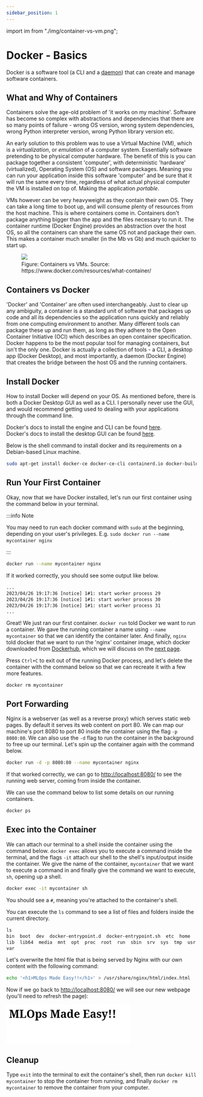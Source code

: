 ```yaml
---
sidebar_position: 1
---
```


import im from "./img/container-vs-vm.png";

# Docker - Basics

Docker is a software tool (a CLI and a [daemon](<https://en.wikipedia.org/wiki/Daemon_(computing)>)) that can create and manage software containers.

## What and Why of Containers

Containers solve the age-old problem of 'it works on my machine'. Software has become so complex with abstractions and dependencies that there are so many points of failure - wrong OS version, wrong system dependencies, wrong Python interpreter version, wrong Python library version etc.

An early solution to this problem was to use a Virtual Machine (VM), which is a _virtualization_, or _emulation_ of a computer system. Essentially software pretending to be physical computer hardware. The benefit of this is you can package together a consistent 'computer', with deterministic 'hardware' (virtualized), Operating System (OS) and software packages. Meaning you can run your application inside this software 'computer' and be sure that it will run the same every time, regardless of what actual physical computer the VM is installed on top of. Making the application _portable_.

VMs however can be very heavyweight as they contain their own OS. They can take a long time to boot up, and will consume plenty of resources from the host machine. This is where containers come in. Containers don't package anything bigger than the app and the files necessary to run it. The container runtime (Docker Engine) provides an abstraction over the host OS, so all the containers can share the same OS not and package their own. This makes a container much smaller (in the Mb vs Gb) and much quicker to start up.

<figure>
  <img src={im} />
  <figcaption>
    Figure: Containers vs VMs. Source:
    https://www.docker.com/resources/what-container/
  </figcaption>
</figure>

## Containers vs Docker

'Docker' and 'Container' are often used interchangeably. Just to clear up any ambiguity, a container is a standard unit of software that packages up code and all its dependencies so the application runs quickly and reliably from one computing environment to another. Many different tools can package these up and run them, as long as they adhere to the Open Container Initiative (OCI) which describes an open container specification. Docker happens to be the most popular tool for managing containers, but isn't the only one. Docker is actually a collection of tools - a CLI, a desktop app (Docker Desktop), and most importantly, a daemon (Docker Engine) that creates the bridge between the host OS and the running containers.

## Install Docker

How to install Docker will depend on your OS. As mentioned before, there is both a Docker Desktop GUI as well as a CLI. I personally never use the GUI, and would recommend getting used to dealing with your applications through the command line.

Docker's docs to install the engine and CLI can be found [here](https://docs.docker.com/engine/).  
Docker's docs to install the desktop GUI can be found [here](https://docs.docker.com/desktop/).

Below is the shell command to install docker and its requirements on a Debian-based Linux machine.

```bash
sudo apt-get install docker-ce docker-ce-cli containerd.io docker-buildx-plugin docker-compose-plugin
```

## Run Your First Container

Okay, now that we have Docker installed, let's run our first container using the command below in your terminal.

:::info Note

You may need to run each docker command with `sudo` at the beginning, depending on your user's privileges. E.g. `sudo docker run --name mycontainer nginx`

:::

```bash
docker run --name mycontainer nginx
```

If it worked correctly, you should see some output like below.

```
...
2023/04/26 19:17:36 [notice] 1#1: start worker process 29
2023/04/26 19:17:36 [notice] 1#1: start worker process 30
2023/04/26 19:17:36 [notice] 1#1: start worker process 31
...
```

Great! We just ran our first container. `docker run` told Docker we want to run a container. We gave the running container a name using `--name mycontainer` so that we can identify the container later. And finally, `nginx` told docker that we want to run the 'nginx' container image, which docker downloaded from [Dockerhub](https://hub.docker.com/), which we will discuss on the [next page](container-registries).

Press `Ctrl+C` to exit out of the running Docker process, and let's delete the container with the command below so that we can recreate it with a few more features.

```bash
docker rm mycontainer
```

## Port Forwarding

Nginx is a webserver (as well as a reverse proxy) which serves static web pages. By default it serves its web content on port 80. We can map our machine's port 8080 to port 80 inside the container using the flag `-p 8080:80`. We can also use the `-d` flag to run the container in the background to free up our terminal. Let's spin up the container again with the command below.

```bash
docker run -d -p 8080:80 --name mycontainer nginx
```

If that worked correctly, we can go to [http://localhost:8080/](http://localhost:8080/) to see the running web server, coming from inside the container.

We can use the command below to list some details on our running containers.

```bash
docker ps
```

## Exec into the Container

We can attach our terminal to a shell inside the container using the command below. `docker exec` allows you to execute a command inside the terminal, and the flags `-it` attach our shell to the shell's input/output inside the container. We give the name of the container, `mycontainer` that we want to execute a command in and finally give the command we want to execute, `sh`, opening up a shell.

```bash
docker exec -it mycontainer sh
```

You should see a `#`, meaning you're attached to the container's shell.

You can execute the `ls` command to see a list of files and folders inside the current directory.

```
ls
bin  boot  dev  docker-entrypoint.d  docker-entrypoint.sh  etc  home  lib  lib64  media  mnt  opt  proc  root  run  sbin  srv  sys  tmp  usr  var
```

Let's overwrite the html file that is being served by Nginx with our own content with the following command:

```bash
echo '<h1>MLOps Made Easy!!</h1>' > /usr/share/nginx/html/index.html
```

Now if we go back to [http://localhost:8080/](http://localhost:8080/) we will see our new webpage (you'll need to refresh the page):

![page](img/nginx-page.png)

## Cleanup

Type `exit` into the terminal to exit the container's shell, then run `docker kill mycontainer` to stop the container from running, and finally `docker rm mycontainer` to remove the container from your computer.
